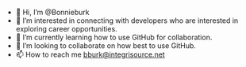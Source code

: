 - 👋 Hi, I’m @Bonnieburk
- 👀 I’m interested in connecting with developers who are interested in exploring career opportunities. 
- 🌱 I’m currently learning how to use GitHub for collaboration.
- 💞️ I’m looking to collaborate on how best to use GitHub.
- 📫 How to reach me bburk@integrisource.net

<!---
Bonnieburk/Bonnieburk is a ✨ special ✨ repository because its `README.md` (this file) appears on your GitHub profile.
You can click the Preview link to take a look at your changes.
--->
